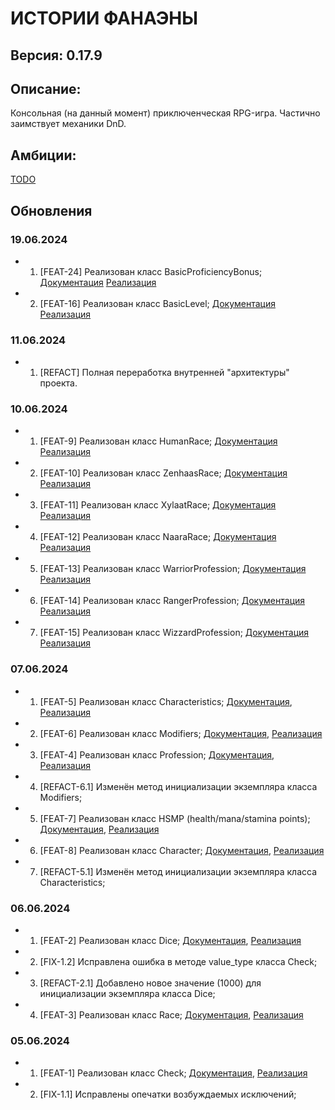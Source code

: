 # ИСТОРИИ ФАНАЭНЫ
## Версия: 0.17.9

## Описание:
Консольная (на данный момент) приключенческая RPG-игра. Частично заимствует механики DnD.


## Амбиции:
[TODO](https://github.com/tskdvraz0r/fanaena_stories/blob/main/docs/todo.md)

## Обновления
### 19.06.2024
* 1. [FEAT-24] Реализован класс BasicProficiencyBonus;
[Документация](https://github.com/tskdvraz0r/fanaena_stories/blob/main/docs/classes/characters/stats/proficiency_bonus/task_24_basic_proficiency_bonus.md)
[Реализация](https://github.com/tskdvraz0r/fanaena_stories/blob/main/assets/classes/characters/stats/proficiency_bonus/basic_proficiency_bonus.py)

* 2. [FEAT-16] Реализован класс BasicLevel;
[Документация](https://github.com/tskdvraz0r/fanaena_stories/blob/main/docs/classes/characters/stats/level/task_16_basic_level.md)
[Реализация](https://github.com/tskdvraz0r/fanaena_stories/blob/main/assets/classes/characters/stats/level/basic_level.py)


### 11.06.2024
* 1. [REFACT] Полная переработка внутренней "архитектуры" проекта.


### 10.06.2024
* 1. [FEAT-9] Реализован класс HumanRace;
[Документация](https://github.com/tskdvraz0r/fanaena_stories/blob/main/docs/classes/characters/races/task_9_human_race.md)
[Реализация](https://github.com/tskdvraz0r/fanaena_stories/blob/main/assets/classes/characters/races/human_race.py)

* 2. [FEAT-10] Реализован класс ZenhaasRace;
[Документация](https://github.com/tskdvraz0r/fanaena_stories/blob/main/docs/classes/characters/races/task_10_zenhaas_race.md)
[Реализация](https://github.com/tskdvraz0r/fanaena_stories/blob/main/assets/classes/characters/races/zenhaas_race.py)

* 3. [FEAT-11] Реализован класс XylaatRace;
[Документация](https://github.com/tskdvraz0r/fanaena_stories/blob/main/docs/classes/characters/races/task_11_xylaat_race.md)
[Реализация](https://github.com/tskdvraz0r/fanaena_stories/blob/main/assets/classes/characters/races/xylaat_race.py)

* 4. [FEAT-12] Реализован класс NaaraRace;
[Документация](https://github.com/tskdvraz0r/fanaena_stories/blob/main/docs/classes/characters/races/task_12_naara_race.md)
[Реализация](https://github.com/tskdvraz0r/fanaena_stories/blob/main/assets/classes/characters/races/naara_race.py)

* 5. [FEAT-13] Реализован класс WarriorProfession;
[Документация](https://github.com/tskdvraz0r/fanaena_stories/blob/main/docs/classes/characters/professions/task_13_warrior_profession.md)
[Реализация](https://github.com/tskdvraz0r/fanaena_stories/blob/main/assets/classes/characters/professions/warrior_profession.py)

* 6. [FEAT-14] Реализован класс RangerProfession;
[Документация](https://github.com/tskdvraz0r/fanaena_stories/blob/main/docs/classes/characters/professions/task_14_ranger_profession.md)
[Реализация](https://github.com/tskdvraz0r/fanaena_stories/blob/main/assets/classes/characters/professions/ranger_profession.py)

* 7. [FEAT-15] Реализован класс WizzardProfession;
[Документация](https://github.com/tskdvraz0r/fanaena_stories/blob/main/docs/classes/characters/professions/task_15_wizzard_profession.md)
[Реализация](https://github.com/tskdvraz0r/fanaena_stories/blob/main/assets/classes/characters/professions/wizzard_profession.py)



### 07.06.2024
* 1. [FEAT-5] Реализован класс Characteristics;
[Документация](https://github.com/tskdvraz0r/fanaena_stories/blob/main/docs/classes/character/characteristics.md),
[Реализация](https://github.com/tskdvraz0r/fanaena_stories/blob/main/classes/character/characteristics.py)

* 2. [FEAT-6] Реализован класс Modifiers;
[Документация](https://github.com/tskdvraz0r/fanaena_stories/blob/main/docs/classes/character/modifiers.md),
[Реализация](https://github.com/tskdvraz0r/fanaena_stories/blob/main/classes/character/modifiers.py)

* 3. [FEAT-4] Реализован класс Profession;
[Документация](https://github.com/tskdvraz0r/fanaena_stories/blob/main/docs/classes/character/professions.md),
[Реализация](https://github.com/tskdvraz0r/fanaena_stories/blob/main/classes/character/professions.py)

* 4. [REFACT-6.1] Изменён метод инициализации экземпляра класса Modifiers;

* 5. [FEAT-7] Реализован класс HSMP (health/mana/stamina points);
[Документация](https://github.com/tskdvraz0r/fanaena_stories/blob/main/docs/classes/character/hmsp.md),
[Реализация](https://github.com/tskdvraz0r/fanaena_stories/blob/main/classes/character/hmsp.py)

* 6. [FEAT-8] Реализован класс Character;
[Документация](https://github.com/tskdvraz0r/fanaena_stories/blob/main/docs/classes/character/characters.md),
[Реализация](https://github.com/tskdvraz0r/fanaena_stories/blob/main/classes/character/characters.py)

* 7. [REFACT-5.1] Изменён метод инициализации экземпляра класса Characteristics;


### 06.06.2024
* 1. [FEAT-2] Реализован класс Dice;
[Документация](https://github.com/tskdvraz0r/fanaena_stories/blob/main/docs/classes/mechanics/basic/dice.md),
[Реализация](https://github.com/tskdvraz0r/fanaena_stories/blob/main/classes/mechanics/basic/dice.py)

* 2. [FIX-1.2] Исправлена ошибка в методе value_type класса Check;

* 3. [REFACT-2.1] Добавлено новое значение (1000) для инициализации экземпляра класса Dice;

* 4. [FEAT-3] Реализован класс Race;
[Документация](https://github.com/tskdvraz0r/fanaena_stories/blob/main/docs/classes/character/races.md),
[Реализация](https://github.com/tskdvraz0r/fanaena_stories/blob/main/classes/character/races.py)


### 05.06.2024
* 1. [FEAT-1] Реализован класс Check;
[Документация](https://github.com/tskdvraz0r/fanaena_stories/blob/main/docs/classes/engine/data_validation/check.md),
[Реализация](https://github.com/tskdvraz0r/fanaena_stories/blob/main/classes/engine/data_validation/check.py)

* 2. [FIX-1.1] Исправлены опечатки возбуждаемых исключений;
